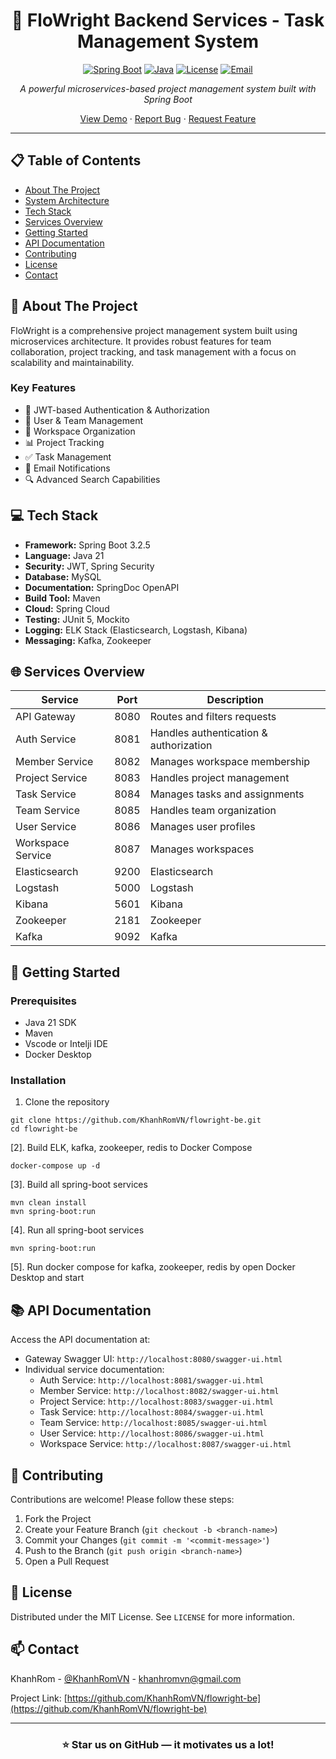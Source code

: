 <div align="center">

# 🌟 FloWright Backend Services - Task Management System

[![Spring Boot](https://img.shields.io/badge/Spring%20Boot-3.2.5-brightgreen.svg)](https://spring.io/projects/spring-boot)
[![Java](https://img.shields.io/badge/Java-21-orange.svg)](https://www.oracle.com/java/)
[![License](https://img.shields.io/badge/License-MIT-blue.svg)](LICENSE)
[![Email](https://img.shields.io/badge/Email-khanhromvn%40gmail.com-blue.svg)](mailto:khanhromvn@gmail.com)

*A powerful microservices-based project management system built with Spring Boot*

[View Demo](https://github.com/KhanhRomVN/flowright-be) · 
[Report Bug](https://github.com/KhanhRomVN/flowright-be/issues) · 
[Request Feature](https://github.com/KhanhRomVN/flowright-be/issues)

</div>

---

## 📋 Table of Contents
- [About The Project](#-about-the-project)
- [System Architecture](#-system-architecture)
- [Tech Stack](#-tech-stack)
- [Services Overview](#-services-overview)
- [Getting Started](#-getting-started)
- [API Documentation](#-api-documentation)
- [Contributing](#-contributing)
- [License](#-license)
- [Contact](#-contact)

## 🚀 About The Project

FloWright is a comprehensive project management system built using microservices architecture. It provides robust features for team collaboration, project tracking, and task management with a focus on scalability and maintainability.

### Key Features
- 🔐 JWT-based Authentication & Authorization
- 👥 User & Team Management
- 🏢 Workspace Organization
- 📊 Project Tracking
- ✅ Task Management
- 📨 Email Notifications
- 🔍 Advanced Search Capabilities

## 💻 Tech Stack

- **Framework:** Spring Boot 3.2.5
- **Language:** Java 21
- **Security:** JWT, Spring Security
- **Database:** MySQL
- **Documentation:** SpringDoc OpenAPI
- **Build Tool:** Maven
- **Cloud:** Spring Cloud
- **Testing:** JUnit 5, Mockito
- **Logging:** ELK Stack (Elasticsearch, Logstash, Kibana)
- **Messaging:** Kafka, Zookeeper

## 🌐 Services Overview

| Service | Port | Description |
|---------|------|-------------|
| API Gateway | 8080 | Routes and filters requests |
| Auth Service | 8081 | Handles authentication & authorization |
| Member Service | 8082 | Manages workspace membership |
| Project Service | 8083 | Handles project management |
| Task Service | 8084 | Manages tasks and assignments |
| Team Service | 8085 | Handles team organization |
| User Service | 8086 | Manages user profiles |
| Workspace Service | 8087 | Manages workspaces |
| Elasticsearch | 9200 | Elasticsearch |
| Logstash | 5000 | Logstash |
| Kibana | 5601 | Kibana |
| Zookeeper | 2181 | Zookeeper |
| Kafka | 9092 | Kafka |

## 🚀 Getting Started

### Prerequisites
- Java 21 SDK
- Maven
- Vscode or Intelji IDE
- Docker Desktop

### Installation

1. Clone the repository
```
git clone https://github.com/KhanhRomVN/flowright-be.git
cd flowright-be
```

[2]. Build ELK, kafka, zookeeper, redis to Docker Compose
```
docker-compose up -d
```

[3]. Build all spring-boot services
```
mvn clean install
mvn spring-boot:run
```

[4]. Run all spring-boot services
```
mvn spring-boot:run
```

[5]. Run docker compose for kafka, zookeeper, redis by open Docker Desktop and start




## 📚 API Documentation

Access the API documentation at:
- Gateway Swagger UI: `http://localhost:8080/swagger-ui.html`
- Individual service documentation:
  - Auth Service: `http://localhost:8081/swagger-ui.html`
  - Member Service: `http://localhost:8082/swagger-ui.html`
  - Project Service: `http://localhost:8083/swagger-ui.html`
  - Task Service: `http://localhost:8084/swagger-ui.html`
  - Team Service: `http://localhost:8085/swagger-ui.html`
  - User Service: `http://localhost:8086/swagger-ui.html`
  - Workspace Service: `http://localhost:8087/swagger-ui.html`

## 🤝 Contributing

Contributions are welcome! Please follow these steps:

1. Fork the Project
2. Create your Feature Branch (`git checkout -b <branch-name>`)
3. Commit your Changes (`git commit -m '<commit-message>'`)
4. Push to the Branch (`git push origin <branch-name>`)
5. Open a Pull Request

## 📄 License

Distributed under the MIT License. See `LICENSE` for more information.

## 📫 Contact

KhanhRom - [@KhanhRomVN](https://github.com/KhanhRomVN) - khanhromvn@gmail.com

Project Link: [https://github.com/KhanhRomVN/flowright-be](https://github.com/KhanhRomVN/flowright-be)

---

<div align="center">

### ⭐ Star us on GitHub — it motivates us a lot!

</div>


